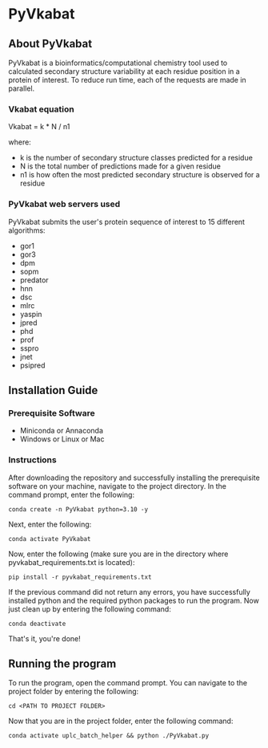 # PyVkabat
## About PyVkabat
PyVkabat is a bioinformatics/computational chemistry tool used to calculated secondary structure variability at each residue position in a protein of interest. To reduce run time, each of the requests are made in parallel.

### Vkabat equation
Vkabat = k * N / n1

where:
<ul><li>k is the number of secondary structure classes predicted for a residue</li>
    <li>N is the total number of predictions made for a given residue</li>
    <li>n1 is how often the most predicted secondary structure is observed for a residue</li></ul>
    
### PyVkabat web servers used
PyVkabat submits the user's protein sequence of interest to 15 different algorithms:
<ul>
  <li>gor1</li>
  <li>gor3</li>
  <li>dpm</li>
  <li>sopm</li>
  <li>predator</li>
  <li>hnn</li>
  <li>dsc</li>
  <li>mlrc</li>
  <li>yaspin</li>
  <li>jpred</li>
  <li>phd</li>
  <li>prof</li>
  <li>sspro</li>
  <li>jnet</li>
  <li>psipred</li>
</ul>

## Installation Guide
### Prerequisite Software
<ul>
<li>Miniconda or Annaconda</li>
<li>Windows or Linux or Mac</li>
</ul>

### Instructions
After downloading the repository and successfully installing the prerequisite software on your machine, navigate to the project directory. In the command prompt, enter the following:
```
conda create -n PyVkabat python=3.10 -y
```

Next, enter the following:
```
conda activate PyVkabat
```

Now, enter the following (make sure you are in the directory where pyvkabat_requirements.txt is located):
```
pip install -r pyvkabat_requirements.txt
```

If the previous command did not return any errors, you have successfully installed python and the required python packages to run the program. Now just clean up by entering the following command:
```
conda deactivate
```

That's it, you're done!

## Running the program
To run the program, open the command prompt. You can navigate to the project folder by entering the following:
```
cd <PATH TO PROJECT FOLDER>
```

Now that you are in the project folder, enter the following command:
```
conda activate uplc_batch_helper && python ./PyVkabat.py
```
